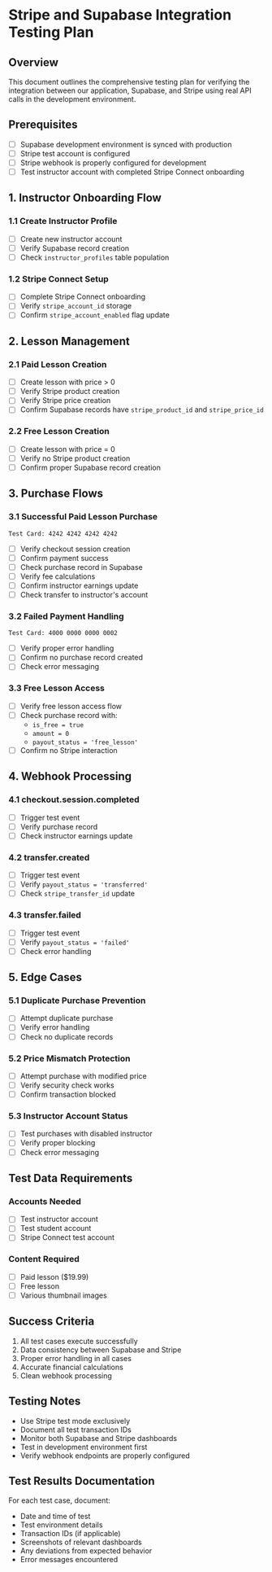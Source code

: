 # Stripe and Supabase Integration Testing Plan

## Overview
This document outlines the comprehensive testing plan for verifying the integration between our application, Supabase, and Stripe using real API calls in the development environment.

## Prerequisites
- [ ] Supabase development environment is synced with production
- [ ] Stripe test account is configured
- [ ] Stripe webhook is properly configured for development
- [ ] Test instructor account with completed Stripe Connect onboarding

## 1. Instructor Onboarding Flow
### 1.1 Create Instructor Profile
- [ ] Create new instructor account
- [ ] Verify Supabase record creation
- [ ] Check `instructor_profiles` table population

### 1.2 Stripe Connect Setup
- [ ] Complete Stripe Connect onboarding
- [ ] Verify `stripe_account_id` storage
- [ ] Confirm `stripe_account_enabled` flag update

## 2. Lesson Management
### 2.1 Paid Lesson Creation
- [ ] Create lesson with price > 0
- [ ] Verify Stripe product creation
- [ ] Verify Stripe price creation
- [ ] Confirm Supabase records have `stripe_product_id` and `stripe_price_id`

### 2.2 Free Lesson Creation
- [ ] Create lesson with price = 0
- [ ] Verify no Stripe product creation
- [ ] Confirm proper Supabase record creation

## 3. Purchase Flows
### 3.1 Successful Paid Lesson Purchase
```
Test Card: 4242 4242 4242 4242
```
- [ ] Verify checkout session creation
- [ ] Confirm payment success
- [ ] Check purchase record in Supabase
- [ ] Verify fee calculations
- [ ] Confirm instructor earnings update
- [ ] Check transfer to instructor's account

### 3.2 Failed Payment Handling
```
Test Card: 4000 0000 0000 0002
```
- [ ] Verify proper error handling
- [ ] Confirm no purchase record created
- [ ] Check error messaging

### 3.3 Free Lesson Access
- [ ] Verify free lesson access flow
- [ ] Check purchase record with:
  - `is_free = true`
  - `amount = 0`
  - `payout_status = 'free_lesson'`
- [ ] Confirm no Stripe interaction

## 4. Webhook Processing
### 4.1 checkout.session.completed
- [ ] Trigger test event
- [ ] Verify purchase record
- [ ] Check instructor earnings update

### 4.2 transfer.created
- [ ] Trigger test event
- [ ] Verify `payout_status = 'transferred'`
- [ ] Check `stripe_transfer_id` update

### 4.3 transfer.failed
- [ ] Trigger test event
- [ ] Verify `payout_status = 'failed'`
- [ ] Check error handling

## 5. Edge Cases
### 5.1 Duplicate Purchase Prevention
- [ ] Attempt duplicate purchase
- [ ] Verify error handling
- [ ] Check no duplicate records

### 5.2 Price Mismatch Protection
- [ ] Attempt purchase with modified price
- [ ] Verify security check works
- [ ] Confirm transaction blocked

### 5.3 Instructor Account Status
- [ ] Test purchases with disabled instructor
- [ ] Verify proper blocking
- [ ] Check error messaging

## Test Data Requirements
### Accounts Needed
- [ ] Test instructor account
- [ ] Test student account
- [ ] Stripe Connect test account

### Content Required
- [ ] Paid lesson ($19.99)
- [ ] Free lesson
- [ ] Various thumbnail images

## Success Criteria
1. All test cases execute successfully
2. Data consistency between Supabase and Stripe
3. Proper error handling in all cases
4. Accurate financial calculations
5. Clean webhook processing

## Testing Notes
- Use Stripe test mode exclusively
- Document all test transaction IDs
- Monitor both Supabase and Stripe dashboards
- Test in development environment first
- Verify webhook endpoints are properly configured

## Test Results Documentation
For each test case, document:
- Date and time of test
- Test environment details
- Transaction IDs (if applicable)
- Screenshots of relevant dashboards
- Any deviations from expected behavior
- Error messages encountered 